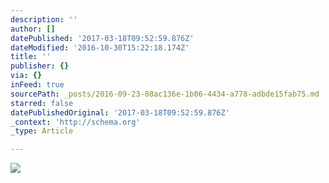 ```yaml
---
description: ''
author: []
datePublished: '2017-03-18T09:52:59.876Z'
dateModified: '2016-10-30T15:22:18.174Z'
title: ''
publisher: {}
via: {}
inFeed: true
sourcePath: _posts/2016-09-23-08ac136e-1b06-4434-a778-adbde15fab75.md
starred: false
datePublishedOriginal: '2017-03-18T09:52:59.876Z'
_context: 'http://schema.org'
_type: Article

---
```

![](https://the-grid-user-content.s3-us-west-2.amazonaws.com/f455b57d-05d9-4a27-b11a-de82fdc61871.jpg)